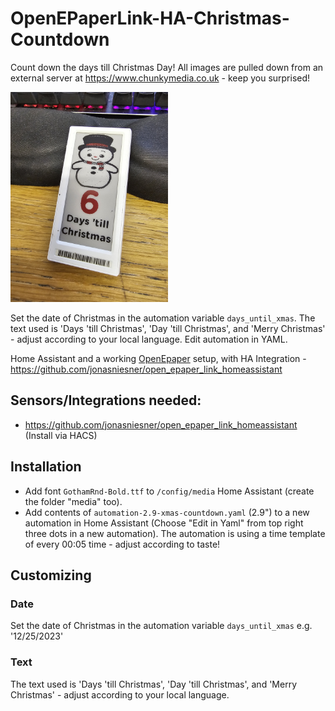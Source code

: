 # OpenEPaperLink-HA-Christmas-Countdown
Count down the days till Christmas Day! All images are pulled down from an external server at https://www.chunkymedia.co.uk - keep you surprised! 

<img src="20231219_091339_resized.jpg" width="50%" alt="Epaper Tag using the Christmas Countdown!">

Set the date of Christmas in the automation variable `days_until_xmas`. 
The text used is 'Days 'till Christmas', 'Day 'till Christmas', and 'Merry Christmas' - adjust according to your local language. Edit automation in YAML.

Home Assistant and a working [OpenEpaper](https://openepaperlink.de/) setup, with HA Integration - https://github.com/jonasniesner/open_epaper_link_homeassistant

## Sensors/Integrations needed:

* https://github.com/jonasniesner/open_epaper_link_homeassistant (Install via HACS)

## Installation
* Add font `GothamRnd-Bold.ttf` to `/config/media` Home Assistant (create the folder "media" too).
* Add contents of `automation-2.9-xmas-countdown.yaml` (2.9") to a new automation in Home Assistant (Choose "Edit in Yaml" from top right three dots in a new automation). The automation is using a time template of every 00:05 time - adjust according to taste!

## Customizing
### Date
Set the date of Christmas in the automation variable `days_until_xmas` e.g. '12/25/2023'

### Text
The text used is 'Days 'till Christmas', 'Day 'till Christmas', and 'Merry Christmas' - adjust according to your local language.
